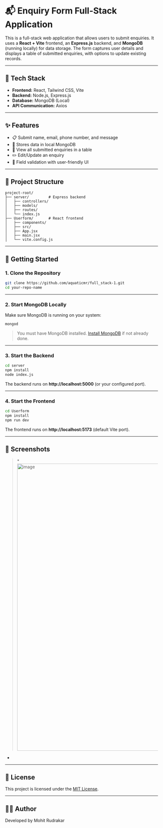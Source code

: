 # 📬 Enquiry Form Full-Stack Application

This is a full-stack web application that allows users to submit enquiries. It uses a **React + Vite** frontend, an **Express.js** backend, and **MongoDB** (running locally) for data storage. The form captures user details and displays a table of submitted enquiries, with options to update existing records.

---

## 🔧 Tech Stack

- **Frontend:** React, Tailwind CSS, Vite
- **Backend:** Node.js, Express.js
- **Database:** MongoDB (Local)
- **API Communication:** Axios

---

## ✨ Features

- 📋 Submit name, email, phone number, and message
- 💾 Stores data in local MongoDB
- 📑 View all submitted enquiries in a table
- ✏️ Edit/Update an enquiry
- 🧼 Field validation with user-friendly UI

---

## 📂 Project Structure

```
project-root/
├── server/         # Express backend
│   ├── controllers/
│   ├── models/
│   ├── routes/
│   └── index.js
├── Userform/       # React frontend
│   ├── components/
│   ├── src/
│   ├── App.jsx
│   ├── main.jsx
│   └── vite.config.js
```

---

## 🚀 Getting Started

### 1. Clone the Repository

```bash
git clone https://github.com/aquaticmr/full_stack-1.git
cd your-repo-name
```

---

### 2. Start MongoDB Locally

Make sure MongoDB is running on your system:

```bash
mongod
```

> You must have MongoDB installed. [Install MongoDB](https://www.mongodb.com/docs/manual/installation/) if not already done.

---

### 3. Start the Backend

```bash
cd server
npm install
node index.js
```

The backend runs on **http://localhost:5000** (or your configured port).

---

### 4. Start the Frontend

```bash
cd Userform
npm install
npm run dev
```

The frontend runs on **http://localhost:5173** (default Vite port).

---

## 📸 Screenshots

> *<img width="1919" height="946" alt="image" src="https://github.com/user-attachments/assets/a12b3ff5-d147-4ca7-9526-7298f1ef7916" />
*

---

## 📜 License

This project is licensed under the [MIT License](LICENSE).

---

## 🙋‍♂️ Author

Developed by Mohit Rudrakar
